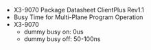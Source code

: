 - X3-9070 Package Datasheet ClientPlus Rev1.1
- Busy Time for Multi-Plane Program Operation
- X3-9070
	- dummy busy on: 0us
	- dummy busy off: 50-100ns